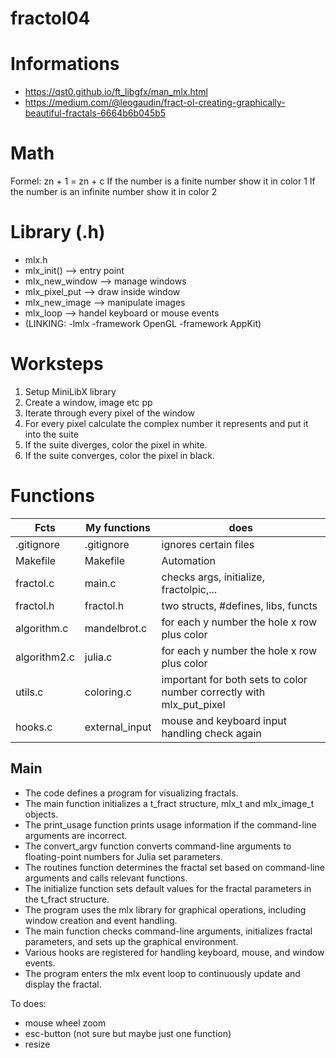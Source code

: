 # fractol04

# Informations
- https://qst0.github.io/ft_libgfx/man_mlx.html
- https://medium.com/@leogaudin/fract-ol-creating-graphically-beautiful-fractals-6664b6b045b5

# Math
Formel: zn + 1 = zn + c
If the number is a finite number show it in color 1
If the number is an infinite number show it in color 2

# Library (.h)
- mlx.h
- mlx_init() --> entry point
- mlx_new_window --> manage windows
- mlx_pixel_put --> draw inside window
- mlx_new_image --> manipulate images
- mlx_loop --> handel keyboard or mouse events
- (LINKING: -lmlx -framework OpenGL -framework AppKit)

# Worksteps
1. Setup MiniLibX library
2. Create a window, image etc pp
3. Iterate through every pixel of the window
4. For every pixel calculate the complex number it represents and put it into the suite
5. If the suite diverges, color the pixel in white.
6. If the suite converges, color the pixel in black.

# Functions
| Fcts | My functions| does|
|-|-|-|
| .gitignore | .gitignore| ignores certain files |
| Makefile | Makefile | Automation |
| fractol.c | main.c | checks args, initialize, fractolpic,... |
| fractol.h | fractol.h | two structs, #defines, libs, functs |
| algorithm.c | mandelbrot.c | for each y number the hole x row plus color | 
| algorithm2.c | julia.c | for each y number the hole x row plus color |
| utils.c | coloring.c | important for both sets to color number correctly with mlx_put_pixel |
| hooks.c | external_input | mouse and keyboard input handling check again |

## Main
- The code defines a program for visualizing fractals.
- The main function initializes a t_fract structure, mlx_t and mlx_image_t objects.
- The print_usage function prints usage information if the command-line arguments are incorrect.
- The convert_argv function converts command-line arguments to floating-point numbers for Julia set parameters.
- The routines function determines the fractal set based on command-line arguments and calls relevant functions.
- The initialize function sets default values for the fractal parameters in the t_fract structure.
- The program uses the mlx library for graphical operations, including window creation and event handling.
- The main function checks command-line arguments, initializes fractal parameters, and sets up the graphical environment.
- Various hooks are registered for handling keyboard, mouse, and window events.
- The program enters the mlx event loop to continuously update and display the fractal.

To does:
- mouse wheel zoom 
- esc-button (not sure but maybe just one function)
- resize
